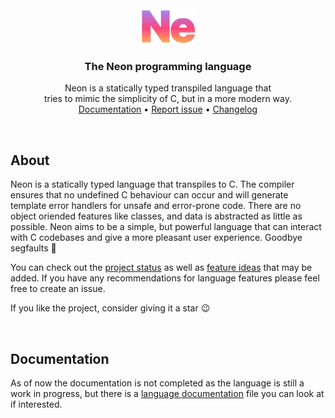 <br />
<div align="center">
  <img src=".github/logo.svg" alt="Logo" width="90">
  <h3 align="center">The Neon programming language</h3>
  <p align="center">
    Neon is a statically typed transpiled language that
    <br>
    tries to mimic the simplicity of C, but in a more modern way.
    <br />
    <a href="https://github.com/jesperkha/neon/blob/main/docs/lang.md">Documentation</a>
    •
    <a href="https://github.com/jesperkha/neon/issues">Report issue</a>
    •
    <a href="https://github.com/jesperkha/neon/blob/main/changelog.md">Changelog</a>
  </p>
</div>

<br>

## About

Neon is a statically typed language that transpiles to C. The compiler ensures that no undefined C behaviour can occur and will generate template error handlers for unsafe and error-prone code. There are no object oriended features like classes, and data is abstracted as little as possible. Neon aims to be a simple, but powerful language that can interact with C codebases and give a more pleasant user experience. Goodbye segfaults 👋

You can check out the [project status](changelog.md) as well as [feature ideas](ideas.md) that may be added. If you have any recommendations for language features please feel free to create an issue.

If you like the project, consider giving it a star 😉

<br>

## Documentation

As of now the documentation is not completed as the language is still a work in progress, but there is a [language documentation](docs/lang.md) file you can look at if interested.
